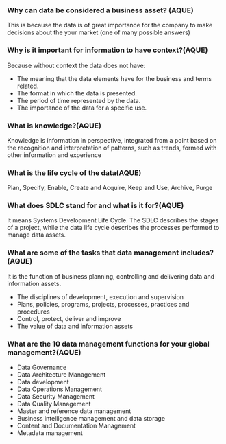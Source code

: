 ### Why can data be considered a business asset? (AQUE)
This is because the data is of great importance for the company to make decisions about the
your market (one of many possible answers)

### Why is it important for information to have context?(AQUE)
Because without context the data does not have:
- The meaning that the data elements have for the business and terms
related.
- The format in which the data is presented.
- The period of time represented by the data.
- The importance of the data for a specific use.

### What is knowledge?(AQUE)
Knowledge is information in perspective, integrated from a point
based on the recognition and interpretation of patterns, such as
trends, formed with other information and experience

### What is the life cycle of the data(AQUE)
Plan, Specify, Enable, Create and Acquire, Keep and Use, Archive, Purge

### What does SDLC stand for and what is it for?(AQUE)
It means Systems Development Life Cycle.
The SDLC describes the stages of a project, while the data life cycle describes the processes
performed to manage data assets.

### What are some of the tasks that data management includes?(AQUE)
It is the function of business planning, controlling and delivering
data and information assets.
- The disciplines of development, execution and supervision
- Plans, policies, programs, projects, processes, practices and procedures
- Control, protect, deliver and improve
- The value of data and information assets

### What are the 10 data management functions for your global management?(AQUE)
- Data Governance
- Data Architecture Management
- Data development
- Data Operations Management
- Data Security Management
- Data Quality Management
- Master and reference data management
- Business intelligence management and data storage
- Content and Documentation Management
- Metadata management
